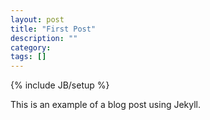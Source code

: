 ```yaml
---
layout: post
title: "First Post"
description: ""
category: 
tags: []
---
```

{% include JB/setup %}

This is an example of a blog post using Jekyll. 
